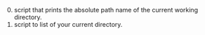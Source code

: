 0. script that prints the absolute path name of the current working directory.
1. script to list of your current directory.
